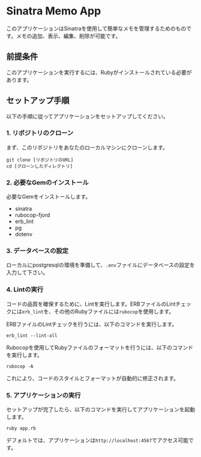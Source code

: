 # Sinatra Memo App

このアプリケーションはSinatraを使用して簡単なメモを管理するためのものです。メモの追加、表示、編集、削除が可能です。

## 前提条件

このアプリケーションを実行するには、Rubyがインストールされている必要があります。

## セットアップ手順

以下の手順に従ってアプリケーションをセットアップしてください。

### 1. リポジトリのクローン

まず、このリポジトリをあなたのローカルマシンにクローンします。
```
git clone [リポジトリのURL]
cd [クローンしたディレクトリ]
```

### 2. 必要なGemのインストール

必要なGemをインストールします。
- sinatra
- rubocop-fjord
- erb_lint
- pg
- dotenv

### 3. データベースの設定
ローカルにpostgresqlの環境を準備して、`.env`ファイルにデータベースの設定を入力して下さい。

### 4. Lintの実行

コードの品質を確保するために、Lintを実行します。ERBファイルのLintチェックには`erb_lint`を、その他のRubyファイルには`rubocop`を使用します。

ERBファイルのLintチェックを行うには、以下のコマンドを実行します。

`erb_lint --lint-all`

Rubocopを使用してRubyファイルのフォーマットを行うには、以下のコマンドを実行します。

`rubocop -A`

これにより、コードのスタイルとフォーマットが自動的に修正されます。

### 5. アプリケーションの実行

セットアップが完了したら、以下のコマンドを実行してアプリケーションを起動します。

`ruby app.rb`

デフォルトでは、アプリケーションは`http://localhost:4567`でアクセス可能です。
